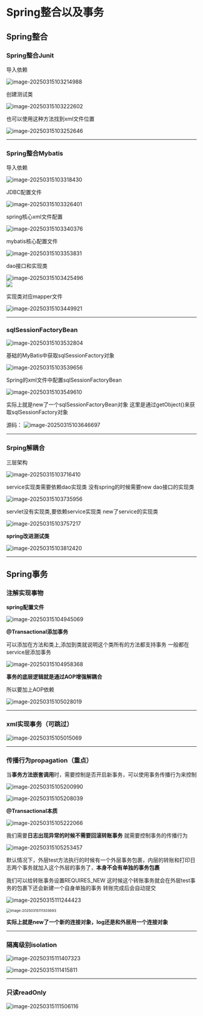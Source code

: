# Spring整合以及事务

## Spring整合

### Spring整合Junit

导入依赖

![image-20250315103214988](https://cdn.jsdelivr.net/gh/Answerjy/Cloud-image-Hosting/img/202503151032031.png)	

创建测试类

![image-20250315103222602](https://cdn.jsdelivr.net/gh/Answerjy/Cloud-image-Hosting/img/202503151032633.png)	

也可以使用这种方法找到xml文件位置

![image-20250315103252646](https://cdn.jsdelivr.net/gh/Answerjy/Cloud-image-Hosting/img/202503151032673.png)	

------

### Spring整合Mybatis

导入依赖

![image-20250315103318430](https://cdn.jsdelivr.net/gh/Answerjy/Cloud-image-Hosting/img/202503151033473.png)	

JDBC配置文件

![image-20250315103326401](https://cdn.jsdelivr.net/gh/Answerjy/Cloud-image-Hosting/img/202503151033427.png)	

spring核心xml文件配置

![image-20250315103340376](https://cdn.jsdelivr.net/gh/Answerjy/Cloud-image-Hosting/img/202503151033415.png)	

mybatis核心配置文件

![image-20250315103353831](https://cdn.jsdelivr.net/gh/Answerjy/Cloud-image-Hosting/img/202503151033852.png)	

dao接口和实现类

![image-20250315103425496](https://cdn.jsdelivr.net/gh/Answerjy/Cloud-image-Hosting/img/202503151034518.png)	
![](https://cdn.jsdelivr.net/gh/Answerjy/Cloud-image-Hosting/img/202503151034265.png)	

实现类对应mapper文件

![image-20250315103449921](C:/Users/Answer/AppData/Roaming/Typora/typora-user-images/image-20250315103449921.png)	

-----

### sqlSessionFactoryBean

![image-20250315103532804](https://cdn.jsdelivr.net/gh/Answerjy/Cloud-image-Hosting/img/202503151035836.png)	

基础的MyBatis中获取sqlSessionFactory对象

![image-20250315103539656](https://cdn.jsdelivr.net/gh/Answerjy/Cloud-image-Hosting/img/202503151035680.png)	

Spring的xml文件中配置sqlSessionFactoryBean

![image-20250315103549610](https://cdn.jsdelivr.net/gh/Answerjy/Cloud-image-Hosting/img/202503151035639.png)	

实际上就是new了一个sqlSessionFactoryBean对象
这里是通过getObject()来获取sqlSessionFactory对象

源码：
![image-20250315103646697](https://cdn.jsdelivr.net/gh/Answerjy/Cloud-image-Hosting/img/202503151036732.png)	

----

### Srping解耦合

三层架构

![image-20250315103716410](https://cdn.jsdelivr.net/gh/Answerjy/Cloud-image-Hosting/img/202503151037438.png)	

service实现类需要依赖dao实现类
没有spring的时候需要new dao接口的实现类

![image-20250315103735956](https://cdn.jsdelivr.net/gh/Answerjy/Cloud-image-Hosting/img/202503151037993.png)	

servlet没有实现类,要依赖service实现类
new了service的实现类

![image-20250315103757217](https://cdn.jsdelivr.net/gh/Answerjy/Cloud-image-Hosting/img/202503151037253.png)	

**spring改进测试类**

![image-20250315103812420](https://cdn.jsdelivr.net/gh/Answerjy/Cloud-image-Hosting/img/202503151038446.png)	

-----

## Spring事务

### 注解实现事物

**spring配置文件**

![image-20250315104945069](https://cdn.jsdelivr.net/gh/Answerjy/Cloud-image-Hosting/img/202503151049106.png)	

**@Transactional添加事务**

可以添加在方法和类上,添加到类就说明这个类所有的方法都支持事务
一般都在service层添加事务

![image-20250315104958368](https://cdn.jsdelivr.net/gh/Answerjy/Cloud-image-Hosting/img/202503151049394.png)	

**事务的底层逻辑就是通过AOP增强解耦合**

所以要加上AOP依赖

![image-20250315105028019](https://cdn.jsdelivr.net/gh/Answerjy/Cloud-image-Hosting/img/202503151050045.png)	

-----

### xml实现事务（可跳过）

![image-20250315105015069](https://cdn.jsdelivr.net/gh/Answerjy/Cloud-image-Hosting/img/202503151050107.png)	

-----

### 传播行为**propagation**（重点）

当**事务方法嵌套调用**时，需要控制是否开启新事务，可以使用事务传播行为来控制

![image-20250315105200990](C:/Users/Answer/AppData/Roaming/Typora/typora-user-images/image-20250315105200990.png)	

![image-20250315105208039](https://cdn.jsdelivr.net/gh/Answerjy/Cloud-image-Hosting/img/202503151052066.png)	

**@Transactional本质**

![image-20250315105222066](https://cdn.jsdelivr.net/gh/Answerjy/Cloud-image-Hosting/img/202503151052105.png)	

我们需要**日志出现异常的时候不需要回滚转账事务**
就需要控制事务的传播行为

![image-20250315105253457](https://cdn.jsdelivr.net/gh/Answerjy/Cloud-image-Hosting/img/202503151052489.png)	

默认情况下，外层test方法执行的时候有一个外层事务包裹，内层的转账和打印日志两个事务就加入这个外层的事务了，**本身不会有单独的事务包裹**

我们可以给转账事务设置REQUIRES_NEW
这时候这个转账事务就会在外层test事务的包裹下还会新建一个自身单独的事务
转账完成后会自动提交

![image-20250315111244423](https://cdn.jsdelivr.net/gh/Answerjy/Cloud-image-Hosting/img/202503151112455.png)	

<img src="https://cdn.jsdelivr.net/gh/Answerjy/Cloud-image-Hosting/img/202503151113737.png" alt="image-20250315111303693" style="zoom:67%;" />	

**实际上就是new了一个新的连接对象，log还是和外层用一个连接对象**

-----

### 隔离级别isolation

![image-20250315111407323](https://cdn.jsdelivr.net/gh/Answerjy/Cloud-image-Hosting/img/202503151114351.png)	

![image-20250315111415811](https://cdn.jsdelivr.net/gh/Answerjy/Cloud-image-Hosting/img/202503151114840.png)	

------------

### 只读readOnly

![image-20250315111506116](https://cdn.jsdelivr.net/gh/Answerjy/Cloud-image-Hosting/img/202503151115146.png)	



